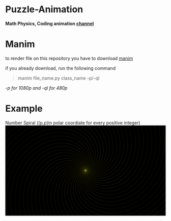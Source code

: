 # Puzzle-Animation
**Math Physics, Coding animation [channel](https://www.youtube.com/channel/UC1zAcjvBEewJIZHZCE5eCOw)**
# Manim
to render file on this repository you have to download [manim](https://github.com/3b1b/manim)

if you already download, run the following command
> manim file_name.py class_name -p/-ql

*-p for 1080p and -ql for 480p*
# Example
Number Spiral ((p,p)in polar coordiate for every positive integer)
![spiral](https://github.com/thanniti/Puzzle-Animation/blob/main/Media/Spiral_ManimCE_v0.8.0.png)
